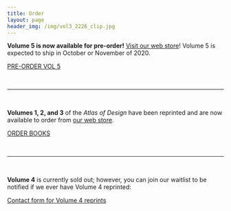 ```yaml
---
title: Order
layout: page
header_img: /img/vol3_2226_clip.jpg
---
```


**Volume 5 is now available for pre-order!** [Visit our web store](https://atlasofdesign.bigcartel.com/product/pre-order-v5)! 
Volume 5 is expected to ship in October or November of 2020. 

<a href="https://atlasofdesign.bigcartel.com/product/pre-order-v5" target="_blank" class="button button-blue">PRE-ORDER VOL 5  <i class="fa fa-hand-o-right"></i></a>

<br>
<hr>
<br>

**Volumes 1, 2, and 3** of the <em>Atlas of Design</em> have been reprinted and are now available to order from [our web store](https://atlasofdesign.bigcartel.com/). 

<a href="https://atlasofdesign.bigcartel.com/" target="_blank" class="button button-blue">ORDER BOOKS  <i class="fa fa-book"></i></a>

<br>
<hr>
<br>

**Volume 4** is currently sold out; however, you can join our waitlist to be notified if we ever have Volume 4 reprinted: 

<a href="https://forms.gle/5e4yfBRvRCZUube56" target="_blank" class="button button-blue">Contact form for Volume 4 reprints  <i class="fa fa-list"></i></a>

